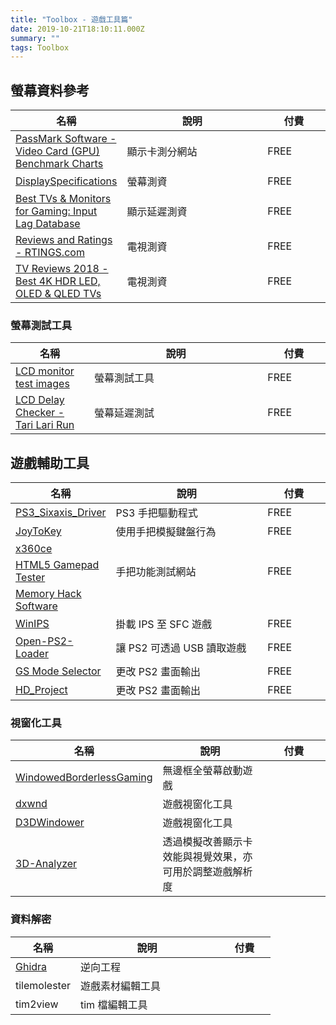 ```yaml
---
title: "Toolbox - 遊戲工具篇"
date: 2019-10-21T18:10:11.000Z
summary: ""
tags: Toolbox
---
```


<style>
table {
  width: 100%;
}
table td:nth-child(1) {
  width: 25%;
}
table td:nth-child(3) {
  width: 20%;
}
</style>

## 螢幕資料參考

| 名稱                                                                                                     | 說明           | 付費 |
| -------------------------------------------------------------------------------------------------------- | -------------- | ---- |
| [PassMark Software - Video Card (GPU) Benchmark Charts](https://www.videocardbenchmark.net/gpu_list.php) | 顯示卡測分網站 | FREE |
| [DisplaySpecifications](https://www.displayspecifications.com/en)                                        | 螢幕測資       | FREE |
| [Best TVs & Monitors for Gaming: Input Lag Database](https://displaylag.com/display-database/)           | 顯示延遲測資   | FREE |
| [Reviews and Ratings - RTINGS.com](https://www.rtings.com/)                                              | 電視測資       | FREE |
| [TV Reviews 2018 \- Best 4K HDR LED, OLED & QLED TVs](https://www.hdtvtest.co.uk/)                       | 電視測資       | FREE |

### 螢幕測試工具

| 名稱                                                                                 | 說明         | 付費 |
| ------------------------------------------------------------------------------------ | ------------ | ---- |
| [LCD monitor test images](http://www.lagom.nl/lcd-test/)                             | 螢幕測試工具 | FREE |
| [LCD Delay Checker - Tari Lari Run](http://bygzam.seesaa.net/article/110314791.html) | 螢幕延遲測試 | FREE |

## 遊戲輔助工具

| 名稱                                                                                | 說明                       | 付費 |
| ----------------------------------------------------------------------------------- | -------------------------- | ---- |
| [PS3_Sixaxis_Driver](http://blog.livedoor.jp/ebiflynageruyo/archives/38271889.html) | PS3 手把驅動程式           | FREE |
| [JoyToKey](https://joytokey.net/en/)                                                | 使用手把模擬鍵盤行為       | FREE |
| [x360ce](https://www.x360ce.com/)                                                   |                            |      |
| [HTML5 Gamepad Tester](http://html5gamepad.com/)                                    | 手把功能測試網站           | FREE |
| [Memory Hack Software](http://memoryhacking.com/)                                   |                            |      |
| [WinIPS](http://fuji.drillspirits.net/winips/)                                      | 掛載 IPS 至 SFC 遊戲       | FREE |
| [Open-PS2-Loader](https://github.com/ifcaro/Open-PS2-Loader)                        | 讓 PS2 可透過 USB 讀取遊戲 | FREE |
| [GS Mode Selector](https://www21.atwiki.jp/improper_code/sp/pages/85.html)          | 更改 PS2 畫面輸出          | FREE |
| [HD_Project](https://www21.atwiki.jp/improper_code/sp/pages/69.html)                | 更改 PS2 畫面輸出          | FREE |

### 視窗化工具

| 名稱                                                                                             | 說明                                                     | 付費 |
| ------------------------------------------------------------------------------------------------ | -------------------------------------------------------- | ---- |
| [WindowedBorderlessGaming](https://westechsolutions.net/sites/WindowedBorderlessGaming/download) | 無邊框全螢幕啟動遊戲                                     |      |
| [dxwnd](https://www.majorgeeks.com/files/details/dxwnd.html)                                     | 遊戲視窗化工具                                           |      |
| [D3DWindower](https://ux.getuploader.com/Honihoni_Republic/download/21)                          | 遊戲視窗化工具                                           |      |
| [3D-Analyzer](http://www.3dfxzone.it/dir/tools/3d_analyze/index.php)                             | 透過模擬改善顯示卡效能與視覺效果，亦可用於調整遊戲解析度 |      |

### 資料解密

| 名稱                              | 說明             | 付費 |
| --------------------------------- | ---------------- | ---- |
| [Ghidra](https://ghidra-sre.org/) | 逆向工程         |      |
| tilemolester                      | 遊戲素材編輯工具 |      |
| tim2view                          | tim 檔編輯工具   |      |
